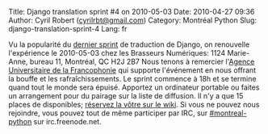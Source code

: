 Title: Django translation sprint #4 on 2010-05-03
Date: 2010-04-27 09:36
Author: Cyril Robert (cyrilrbt@gmail.com)
Category: Montréal Python
Slug: django-translation-sprint-4
Lang: fr

Vu la popularité du [dernier sprint][] de traduction de Django, on
renouvelle l'expérience le 2010-05-03 chez les Brasseurs Numériques:
1124 Marie-Anne, bureau 11, Montréal, QC H2J 2B7 Nous tenons à remercier
l'[Agence Universitaire de la Francophonie][] qui supporte l'événement
en nous offrant la bouffe et les rafraîchissements. Le sprint commence à
18h et se termine quand tout le monde sera épuisé. Apportez un
ordinateur portable ou faites un arrangement pour du pairage sur la
liste de diffusion. Il n'y a que 15 places de disponibles; [réservez la
vôtre sur le wiki][]. Si vous ne pouvez nous rejoindre, vous pouvez tout
de même participer par IRC, sur [\#montreal-python][] sur
irc.freenode.net.

  [dernier sprint]: http://www.montrealpython.org/fr/2010/03/django-translation-sprint-3-on-2010-03-31/
  [Agence Universitaire de la Francophonie]: http://www.auf.org/
  [réservez la vôtre sur le wiki]: http://wiki.montrealpython.org/index.php/Translation_of_Django_4
  [\#montreal-python]: irc://irc.freenode.net/montreal-python
